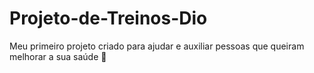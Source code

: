 # Projeto-de-Treinos-Dio
Meu primeiro projeto criado para ajudar e auxiliar pessoas que queiram melhorar a sua saúde 💪


